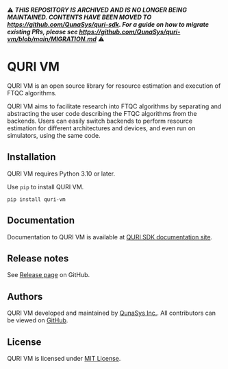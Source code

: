 ⚠️ ___THIS REPOSITORY IS ARCHIVED AND IS NO LONGER BEING MAINTAINED. CONTENTS HAVE BEEN MOVED TO https://github.com/QunaSys/quri-sdk. For a guide on how to migrate existing PRs, please see https://github.com/QunaSys/quri-vm/blob/main/MIGRATION.md___ ⚠️

# QURI VM

QURI VM is an open source library for resource estimation and execution of FTQC algorithms.

QURI VM aims to facilitate research into FTQC algorithms by separating and abstracting the user code describing the FTQC algorithms from the backends. Users can easily switch backends to perform resource estimation for different architectures and devices, and even run on simulators, using the same code.

## Installation

QURI VM requires Python 3.10 or later.

Use `pip` to install QURI VM.

```shell
pip install quri-vm
```

## Documentation

Documentation to QURI VM is available at [QURI SDK documentation site](https://quri-sdk.qunasys.com).

## Release notes

See [Release page](https://github.com/QunaSys/quri-vm/releases) on GitHub.

## Authors

QURI VM developed and maintained by [QunaSys Inc.](https://qunasys.com/en/). All contributors can be viewed on [GitHub](https://github.com/QunaSys/quri-vm/graphs/contributors).

## License

QURI VM is licensed under [MIT License](https://github.com/QunaSys/quri-vm/blob/main/LICENSE).
